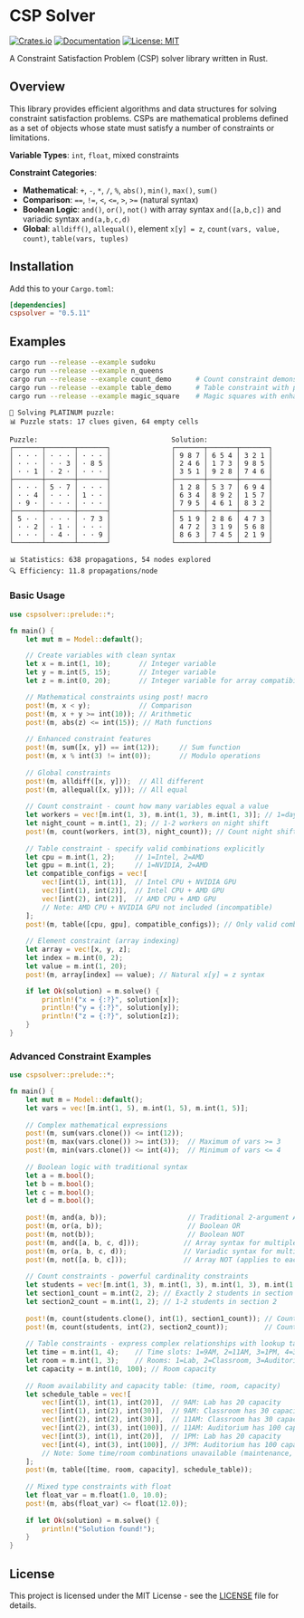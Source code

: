 # CSP Solver

[![Crates.io](https://img.shields.io/crates/v/cspsolver.svg?color=blue)](https://crates.io/crates/cspsolver)
[![Documentation](https://docs.rs/cspsolver/badge.svg)](https://docs.rs/cspsolver)
[![License: MIT](https://img.shields.io/badge/License-MIT-blue.svg)](https://opensource.org/licenses/MIT)

A Constraint Satisfaction Problem (CSP) solver library written in Rust.

## Overview

This library provides efficient algorithms and data structures for solving constraint satisfaction problems. CSPs are mathematical problems defined as a set of objects whose state must satisfy a number of constraints or limitations.

**Variable Types**: `int`, `float`, mixed constraints

**Constraint Categories**:
- **Mathematical**: `+`, `-`, `*`, `/`, `%`, `abs()`, `min()`, `max()`, `sum()`
- **Comparison**: `==`, `!=`, `<`, `<=`, `>`, `>=` (natural syntax)
- **Boolean Logic**: `and()`, `or()`, `not()` with array syntax `and([a,b,c])` and variadic syntax `and(a,b,c,d)`
- **Global**: `alldiff()`, `allequal()`, element `x[y] = z`, `count(vars, value, count)`, `table(vars, tuples)`

## Installation

Add this to your `Cargo.toml`:

```toml
[dependencies]
cspsolver = "0.5.11"
```


## Examples

```bash
cargo run --release --example sudoku
cargo run --release --example n_queens
cargo run --release --example count_demo      # Count constraint demonstrations
cargo run --release --example table_demo      # Table constraint with practical examples
cargo run --release --example magic_square    # Magic squares with enhanced constraints
```



```
🧩 Solving PLATINUM puzzle:
📊 Puzzle stats: 17 clues given, 64 empty cells

Puzzle:                                 Solution:
┌───────┬───────┬───────┐               ┌───────┬───────┬───────┐
│ · · · │ · · · │ · · · │               │ 9 8 7 │ 6 5 4 │ 3 2 1 │
│ · · · │ · · 3 │ · 8 5 │               │ 2 4 6 │ 1 7 3 │ 9 8 5 │
│ · · 1 │ · 2 · │ · · · │               │ 3 5 1 │ 9 2 8 │ 7 4 6 │
├───────┼───────┼───────┤               ├───────┼───────┼───────┤
│ · · · │ 5 · 7 │ · · · │               │ 1 2 8 │ 5 3 7 │ 6 9 4 │
│ · · 4 │ · · · │ 1 · · │               │ 6 3 4 │ 8 9 2 │ 1 5 7 │
│ · 9 · │ · · · │ · · · │               │ 7 9 5 │ 4 6 1 │ 8 3 2 │
├───────┼───────┼───────┤               ├───────┼───────┼───────┤
│ 5 · · │ · · · │ · 7 3 │               │ 5 1 9 │ 2 8 6 │ 4 7 3 │
│ · · 2 │ · 1 · │ · · · │               │ 4 7 2 │ 3 1 9 │ 5 6 8 │
│ · · · │ · 4 · │ · · 9 │               │ 8 6 3 │ 7 4 5 │ 2 1 9 │
└───────┴───────┴───────┘               └───────┴───────┴───────┘

📊 Statistics: 638 propagations, 54 nodes explored
🔍 Efficiency: 11.8 propagations/node

```



### Basic Usage

```rust
use cspsolver::prelude::*;

fn main() {
    let mut m = Model::default();

    // Create variables with clean syntax
    let x = m.int(1, 10);       // Integer variable
    let y = m.int(5, 15);       // Integer variable  
    let z = m.int(0, 20);       // Integer variable for array compatibility

    // Mathematical constraints using post! macro
    post!(m, x < y);            // Comparison
    post!(m, x + y >= int(10)); // Arithmetic
    post!(m, abs(z) <= int(15)); // Math functions
    
    // Enhanced constraint features
    post!(m, sum([x, y]) == int(12));     // Sum function
    post!(m, x % int(3) != int(0));       // Modulo operations
    
    // Global constraints
    post!(m, alldiff([x, y]));  // All different
    post!(m, allequal([x, y])); // All equal
    
    // Count constraint - count how many variables equal a value
    let workers = vec![m.int(1, 3), m.int(1, 3), m.int(1, 3)]; // 1=day, 2=evening, 3=night
    let night_count = m.int(1, 2); // 1-2 workers on night shift
    post!(m, count(workers, int(3), night_count)); // Count night shift workers
    
    // Table constraint - specify valid combinations explicitly  
    let cpu = m.int(1, 2);     // 1=Intel, 2=AMD
    let gpu = m.int(1, 2);     // 1=NVIDIA, 2=AMD
    let compatible_configs = vec![
        vec![int(1), int(1)],  // Intel CPU + NVIDIA GPU
        vec![int(1), int(2)],  // Intel CPU + AMD GPU  
        vec![int(2), int(2)],  // AMD CPU + AMD GPU
        // Note: AMD CPU + NVIDIA GPU not included (incompatible)
    ];
    post!(m, table([cpu, gpu], compatible_configs)); // Only valid combinations allowed
    
    // Element constraint (array indexing)
    let array = vec![x, y, z];
    let index = m.int(0, 2);
    let value = m.int(1, 20);
    post!(m, array[index] == value); // Natural x[y] = z syntax

    if let Ok(solution) = m.solve() {
        println!("x = {:?}", solution[x]);
        println!("y = {:?}", solution[y]);
        println!("z = {:?}", solution[z]);
    }
}
```

### Advanced Constraint Examples

```rust
use cspsolver::prelude::*;

fn main() {
    let mut m = Model::default();
    let vars = vec![m.int(1, 5), m.int(1, 5), m.int(1, 5)];
    
    // Complex mathematical expressions
    post!(m, sum(vars.clone()) <= int(12));
    post!(m, max(vars.clone()) >= int(3));  // Maximum of vars >= 3
    post!(m, min(vars.clone()) <= int(4));  // Minimum of vars <= 4
    
    // Boolean logic with traditional syntax  
    let a = m.bool();
    let b = m.bool();
    let c = m.bool();
    let d = m.bool();
    
    post!(m, and(a, b));                    // Traditional 2-argument AND
    post!(m, or(a, b));                     // Boolean OR  
    post!(m, not(b));                       // Boolean NOT
    post!(m, and([a, b, c, d]));           // Array syntax for multiple variables
    post!(m, or(a, b, c, d));              // Variadic syntax for multiple variables
    post!(m, not([a, b, c]));              // Array NOT (applies to each variable)
    
    // Count constraints - powerful cardinality constraints
    let students = vec![m.int(1, 3), m.int(1, 3), m.int(1, 3), m.int(1, 3)]; // 4 students, 3 sections
    let section1_count = m.int(2, 2); // Exactly 2 students in section 1
    let section2_count = m.int(1, 2); // 1-2 students in section 2
    
    post!(m, count(students.clone(), int(1), section1_count)); // Count students in section 1
    post!(m, count(students, int(2), section2_count));         // Count students in section 2
    
    // Table constraints - express complex relationships with lookup tables
    let time = m.int(1, 4);    // Time slots: 1=9AM, 2=11AM, 3=1PM, 4=3PM
    let room = m.int(1, 3);    // Rooms: 1=Lab, 2=Classroom, 3=Auditorium
    let capacity = m.int(10, 100); // Room capacity
    
    // Room availability and capacity table: (time, room, capacity)
    let schedule_table = vec![
        vec![int(1), int(1), int(20)],  // 9AM: Lab has 20 capacity
        vec![int(1), int(2), int(30)],  // 9AM: Classroom has 30 capacity
        vec![int(2), int(2), int(30)],  // 11AM: Classroom has 30 capacity  
        vec![int(2), int(3), int(100)], // 11AM: Auditorium has 100 capacity
        vec![int(3), int(1), int(20)],  // 1PM: Lab has 20 capacity
        vec![int(4), int(3), int(100)], // 3PM: Auditorium has 100 capacity
        // Note: Some time/room combinations unavailable (maintenance, etc.)
    ];
    post!(m, table([time, room, capacity], schedule_table));
    
    // Mixed type constraints with float
    let float_var = m.float(1.0, 10.0);
    post!(m, abs(float_var) <= float(12.0));
    
    if let Ok(solution) = m.solve() {
        println!("Solution found!");
    }
}
```



## License

This project is licensed under the MIT License - see the [LICENSE](LICENSE) file for details.

